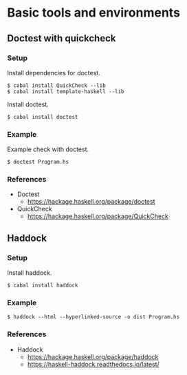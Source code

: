 # Basic tools and environments

## Doctest with quickcheck

### Setup

Install dependencies for doctest.

```
$ cabal install QuickCheck --lib
$ cabal install template-haskell --lib
```

Install doctest.

```
$ cabal install doctest
```

### Example

Example check with doctest.

```
$ doctest Program.hs
```

### References

* Doctest
  * https://hackage.haskell.org/package/doctest
* QuickCheck
  * https://hackage.haskell.org/package/QuickCheck


## Haddock

### Setup

Install haddock.

```
$ cabal install haddock
```

### Example

```
$ haddock --html --hyperlinked-source -o dist Program.hs
```

### References

* Haddock
  * https://hackage.haskell.org/package/haddock
  * https://haskell-haddock.readthedocs.io/latest/
